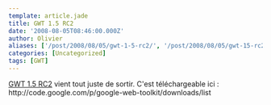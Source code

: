 ```yaml
---
template: article.jade
title: GWT 1.5 RC2
date: '2008-08-05T08:46:00.000Z'
author: Olivier
aliases: ['/post/2008/08/05/gwt-1-5-rc2/', '/post/2008/08/05/gwt-15-rc2/']
categories: [Uncategorized]
tags: [GWT]
---
```


<p><a href="http://code.google.com/p/google-web-toolkit/downloads/list">GWT 1.5 RC2</a> vient tout juste de sortir. C'est téléchargeable ici : http://code.google.com/p/google-web-toolkit/downloads/list</p>